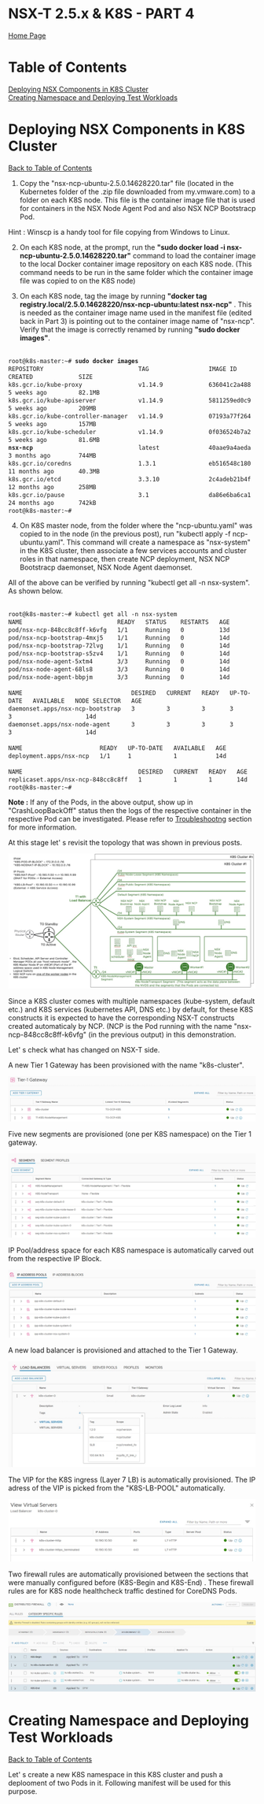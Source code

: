 # NSX-T 2.5.x & K8S  - PART 4
[Home Page](https://github.com/dumlutimuralp/k8s-with-nsx-t-2.5.x)

# Table of Contents
[Deploying NSX Components in K8S Cluster](#Deploying-NSX-Components-in-K8S-Cluster)  
[Creating Namespace and Deploying Test Workloads](#Creating-Namespace-and-Deploying-Test-Workloads)

# Deploying NSX Components in K8S Cluster
[Back to Table of Contents](https://github.com/dumlutimuralp/k8s-with-nsx-t-2.5.x/tree/master/Part%204#Table-of-Contents)

1. Copy the "nsx-ncp-ubuntu-2.5.0.14628220.tar" file (located in the Kubernetes folder of the .zip file downloaded from my.vmware.com) to a folder on each K8S node. This file is the container image file that is used for containers in the NSX Node Agent Pod and also NSX NCP Bootstracp Pod.  

Hint : Winscp is a handy tool for file copying from Windows to Linux.  

2. On each K8S node, at the prompt, run the <b>"sudo docker load -i nsx-ncp-ubuntu-2.5.0.14628220.tar"</b> command to load the container image to the local Docker container image repository on each K8S node. (This command needs to be run in the same folder which the container image file was copied to on the K8S node) 

3. On each K8S node, tag the image by running <b>"docker tag registry.local/2.5.0.14628220/nsx-ncp-ubuntu:latest nsx-ncp"</b> . This is needed as the container image name used in the manifest file (edited back in Part 3) is pointing out to the container image name of "nsx-ncp". Verify that the image is correctly renamed by running <b>"sudo docker images"</b>.

<pre><code>
root@k8s-master:~# <b>sudo docker images</b>
REPOSITORY                           TAG                 IMAGE ID            CREATED             SIZE
k8s.gcr.io/kube-proxy                v1.14.9             636041c2a488        5 weeks ago         82.1MB
k8s.gcr.io/kube-apiserver            v1.14.9             5811259ed0c9        5 weeks ago         209MB
k8s.gcr.io/kube-controller-manager   v1.14.9             07193a77f264        5 weeks ago         157MB
k8s.gcr.io/kube-scheduler            v1.14.9             0f036524b7a2        5 weeks ago         81.6MB
<b>nsx-ncp</b>                              latest              40aae9a4aeda        3 months ago        744MB
k8s.gcr.io/coredns                   1.3.1               eb516548c180        11 months ago       40.3MB
k8s.gcr.io/etcd                      3.3.10              2c4adeb21b4f        12 months ago       258MB
k8s.gcr.io/pause                     3.1                 da86e6ba6ca1        24 months ago       742kB
root@k8s-master:~#
</code></pre>

4. On K8S master node, from the folder where the "ncp-ubuntu.yaml" was copied to in the node (in the previous post), run "kubectl apply -f ncp-ubuntu.yaml". This command will create a namespace as "nsx-system" in the K8S cluster, then associate a few services accounts and cluster roles in that namespace, then create NCP deployment, NSX NCP Bootstracp daemonset, NSX Node Agent daemonset. 

All of the above can be verified by running "kubectl get all -n nsx-system". As shown below.

<pre><code>
root@k8s-master:~# kubectl get all -n nsx-system
NAME                           READY   STATUS    RESTARTS   AGE
pod/nsx-ncp-848cc8c8ff-k6vfg   1/1     Running   0          13d
pod/nsx-ncp-bootstrap-4mxj5    1/1     Running   0          14d
pod/nsx-ncp-bootstrap-72lvg    1/1     Running   0          14d
pod/nsx-ncp-bootstrap-s5zv4    1/1     Running   0          14d
pod/nsx-node-agent-5xtm4       3/3     Running   0          14d
pod/nsx-node-agent-68ls8       3/3     Running   0          14d
pod/nsx-node-agent-bbpjm       3/3     Running   0          14d

NAME                               DESIRED   CURRENT   READY   UP-TO-DATE   AVAILABLE   NODE SELECTOR   AGE
daemonset.apps/nsx-ncp-bootstrap   3         3         3       3            3           <none>          14d
daemonset.apps/nsx-node-agent      3         3         3       3            3           <none>          14d

NAME                      READY   UP-TO-DATE   AVAILABLE   AGE
deployment.apps/nsx-ncp   1/1     1            1           14d

NAME                                 DESIRED   CURRENT   READY   AGE
replicaset.apps/nsx-ncp-848cc8c8ff   1         1         1       14d
root@k8s-master:~#
</code></pre>

<b>Note :</b> If any of the Pods, in the above output, show up in "CrashLoopBackOff" status then the logs of the respective container in the respective Pod can be investigated. Please refer to [Troubleshootng](?????) section for more information.

At this stage let' s revisit the topology that was shown in previous posts.

![](2019-12-18_22-26-01.jpg)

Since a K8S cluster comes with multiple namespaces (kube-system, default etc.) and K8S services (kubernetes API, DNS etc.) by default, for these K8S constructs it is expected to have the corresponding NSX-T constructs created automaticaly by NCP. (NCP is the Pod running with the name "nsx-ncp-848cc8c8ff-k6vfg" (in the previous output) in this demonstration. 

Let' s check what has changed on NSX-T side.

A new Tier 1 Gateway has been provisioned with the name "k8s-cluster".

![](2019-12-18_22-34-46.jpg)

Five new segments are provisioned (one per K8S namespace) on the Tier 1 gateway. 

![](2019-12-18_22-35-23.jpg)

IP Pool/address space for each K8S namespace is automatically carved out from the respective IP Block.

![](2019-12-18_23-12-10.jpg)

A new load balancer is provisioned and attached to the Tier 1 Gateway.

![](2019-12-18_22-38-22.jpg)

The VIP for the K8S ingress (Layer 7 LB) is automatically provisioned. The IP adress of the VIP is picked from the "K8S-LB-POOL" automatically.

![](2019-12-18_22-38-40.jpg)

Two firewall rules are automatically provisioned between the sections that were manually configured before (K8S-Begin and K8S-End) . These firewall rules are for K8S node healthcheck traffic destined for CoreDNS Pods.

![](2019-12-18_22-41-42.jpg)

# Creating Namespace and Deploying Test Workloads
[Back to Table of Contents](https://github.com/dumlutimuralp/k8s-with-nsx-t-2.5.x/tree/master/Part%204#Table-of-Contents)

Let' s create a new K8S namespace in this K8S cluster and push a deplooment of two Pods in it. Following manifest will be used for this purpose. 




